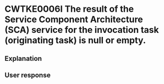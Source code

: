# CWTKE0006I The result of the Service Component Architecture (SCA) service for the invocation task (originating task) is null or empty.

## Explanation

## User response
